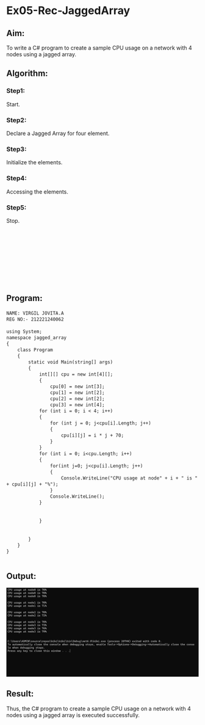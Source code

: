 # Ex05-Rec-JaggedArray
## Aim:
To write a C# program to create a sample CPU usage on a network with 4 nodes using a jagged array.
## Algorithm:
### Step1:
Start.
### Step2:
Declare a Jagged Array for four element.
### Step3:
Initialize the elements.
### Step4:
Accessing the elements.
### Step5:
Stop.
<br/><br/><br/><br/><br/><br/>
<br/><br/><br/><br/>

## Program:
```PY
NAME: VIRGIL JOVITA.A
REG NO:- 212221240062

using System;
namespace jagged_array
{
    class Program
    {
        static void Main(string[] args)
        {
            int[][] cpu = new int[4][];
            {
                cpu[0] = new int[3];
                cpu[1] = new int[2];
                cpu[2] = new int[2];
                cpu[3] = new int[4];
            for (int i = 0; i < 4; i++)
            {
                for (int j = 0; j<cpu[i].Length; j++)
                {
                    cpu[i][j] = i * j + 70;
                }
            }
            for (int i = 0; i<cpu.Length; i++)
            {
                for(int j=0; j<cpu[i].Length; j++)
                {
                    Console.WriteLine("CPU usage at node" + i + " is " + cpu[i][j] + "%");
                }
                Console.WriteLine();
            }


            }
              

        }
    }
}


```
## Output:
![asd](a.png)


## Result:
Thus, the C# program to create a sample CPU usage on a network with 4 nodes using a jagged array is executed successfully.
